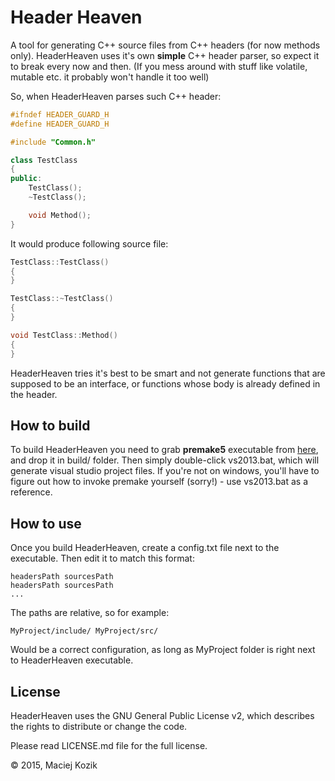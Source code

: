 Header Heaven
==============

A tool for generating C++ source files from C++ headers (for now methods only). HeaderHeaven uses it's own **simple** C++ header parser, so expect it to break every now and then. (If you mess around with stuff like volatile, mutable etc. it probably won't handle it too well)

So, when HeaderHeaven parses such C++ header:
```c++
#ifndef HEADER_GUARD_H
#define HEADER_GUARD_H

#include "Common.h"

class TestClass
{
public:
	TestClass();
	~TestClass();

	void Method();
}
```
It would produce following source file:
```c++
TestClass::TestClass()
{
}

TestClass::~TestClass()
{
}

void TestClass::Method()
{
}
```

HeaderHeaven tries it's best to be smart and not generate functions that are supposed to be an interface, or functions whose body is already defined in the header.

How to build
--------------

To build HeaderHeaven you need to grab **premake5** executable from [here](https://premake.github.io/download.html), and drop it in build/ folder.
Then simply double-click vs2013.bat, which will generate visual studio project files. If you're not on windows, you'll have to figure out how to invoke
premake yourself (sorry!) - use vs2013.bat as a reference.

How to use
--------------

Once you build HeaderHeaven, create a config.txt file next to the executable. Then edit it to match this format:

	headersPath sourcesPath
	headersPath sourcesPath
	...

The paths are relative, so for example:

	MyProject/include/ MyProject/src/

Would be a correct configuration, as long as MyProject folder is right next to HeaderHeaven executable.

License
--------------

HeaderHeaven uses the GNU General Public License v2, which describes the rights
to distribute or change the code. 

Please read LICENSE.md file for the full license.

© 2015, Maciej Kozik